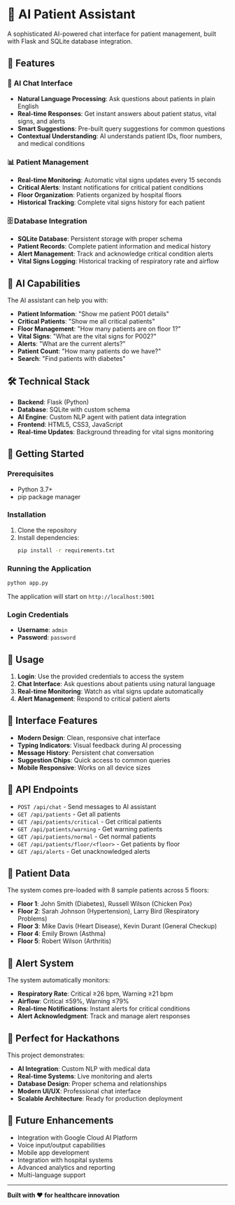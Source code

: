 # 🤖 AI Patient Assistant

A sophisticated AI-powered chat interface for patient management, built with Flask and SQLite database integration.

## 🚀 Features

### 🤖 **AI Chat Interface**
- **Natural Language Processing**: Ask questions about patients in plain English
- **Real-time Responses**: Get instant answers about patient status, vital signs, and alerts
- **Smart Suggestions**: Pre-built query suggestions for common questions
- **Contextual Understanding**: AI understands patient IDs, floor numbers, and medical conditions

### 📊 **Patient Management**
- **Real-time Monitoring**: Automatic vital signs updates every 15 seconds
- **Critical Alerts**: Instant notifications for critical patient conditions
- **Floor Organization**: Patients organized by hospital floors
- **Historical Tracking**: Complete vital signs history for each patient

### 🗄️ **Database Integration**
- **SQLite Database**: Persistent storage with proper schema
- **Patient Records**: Complete patient information and medical history
- **Alert Management**: Track and acknowledge critical condition alerts
- **Vital Signs Logging**: Historical tracking of respiratory rate and airflow

## 🎯 **AI Capabilities**

The AI assistant can help you with:

- **Patient Information**: "Show me patient P001 details"
- **Critical Patients**: "Show me all critical patients"
- **Floor Management**: "How many patients are on floor 1?"
- **Vital Signs**: "What are the vital signs for P002?"
- **Alerts**: "What are the current alerts?"
- **Patient Count**: "How many patients do we have?"
- **Search**: "Find patients with diabetes"

## 🛠️ **Technical Stack**

- **Backend**: Flask (Python)
- **Database**: SQLite with custom schema
- **AI Engine**: Custom NLP agent with patient data integration
- **Frontend**: HTML5, CSS3, JavaScript
- **Real-time Updates**: Background threading for vital signs monitoring

## 🚀 **Getting Started**

### Prerequisites
- Python 3.7+
- pip package manager

### Installation
1. Clone the repository
2. Install dependencies:
   ```bash
   pip install -r requirements.txt
   ```

### Running the Application
```bash
python app.py
```

The application will start on `http://localhost:5001`

### Login Credentials
- **Username**: `admin`
- **Password**: `password`

## 📱 **Usage**

1. **Login**: Use the provided credentials to access the system
2. **Chat Interface**: Ask questions about patients using natural language
3. **Real-time Monitoring**: Watch as vital signs update automatically
4. **Alert Management**: Respond to critical patient alerts

## 🎨 **Interface Features**

- **Modern Design**: Clean, responsive chat interface
- **Typing Indicators**: Visual feedback during AI processing
- **Message History**: Persistent chat conversation
- **Suggestion Chips**: Quick access to common queries
- **Mobile Responsive**: Works on all device sizes

## 🔧 **API Endpoints**

- `POST /api/chat` - Send messages to AI assistant
- `GET /api/patients` - Get all patients
- `GET /api/patients/critical` - Get critical patients
- `GET /api/patients/warning` - Get warning patients
- `GET /api/patients/normal` - Get normal patients
- `GET /api/patients/floor/<floor>` - Get patients by floor
- `GET /api/alerts` - Get unacknowledged alerts

## 🏥 **Patient Data**

The system comes pre-loaded with 8 sample patients across 5 floors:
- **Floor 1**: John Smith (Diabetes), Russell Wilson (Chicken Pox)
- **Floor 2**: Sarah Johnson (Hypertension), Larry Bird (Respiratory Problems)
- **Floor 3**: Mike Davis (Heart Disease), Kevin Durant (General Checkup)
- **Floor 4**: Emily Brown (Asthma)
- **Floor 5**: Robert Wilson (Arthritis)

## 🚨 **Alert System**

The system automatically monitors:
- **Respiratory Rate**: Critical ≥26 bpm, Warning ≥21 bpm
- **Airflow**: Critical ≤59%, Warning ≤79%
- **Real-time Notifications**: Instant alerts for critical conditions
- **Alert Acknowledgment**: Track and manage alert responses

## 🎯 **Perfect for Hackathons**

This project demonstrates:
- **AI Integration**: Custom NLP with medical data
- **Real-time Systems**: Live monitoring and alerts
- **Database Design**: Proper schema and relationships
- **Modern UI/UX**: Professional chat interface
- **Scalable Architecture**: Ready for production deployment

## 🔮 **Future Enhancements**

- Integration with Google Cloud AI Platform
- Voice input/output capabilities
- Mobile app development
- Integration with hospital systems
- Advanced analytics and reporting
- Multi-language support

---

**Built with ❤️ for healthcare innovation**
